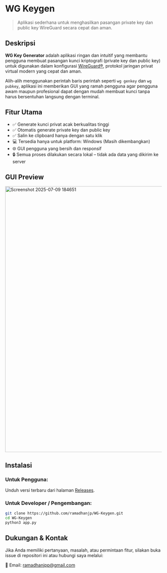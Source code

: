 
# WG Keygen
> Aplikasi sederhana untuk menghasilkan pasangan private key dan public key WireGuard secara cepat dan aman.




## Deskripsi

**WG Key Generator** adalah aplikasi ringan dan intuitif yang membantu pengguna membuat pasangan kunci kriptografi (private key dan public key) untuk digunakan dalam konfigurasi [WireGuard®](https://www.wireguard.com ), protokol jaringan privat virtual modern yang cepat dan aman.

Alih-alih menggunakan perintah baris perintah seperti `wg genkey` dan `wg pubkey`, aplikasi ini memberikan GUI yang ramah pengguna agar pengguna awam maupun profesional dapat dengan mudah membuat kunci tanpa harus bersentuhan langsung dengan terminal.



## Fitur Utama

- ✅ Generate kunci privat acak berkualitas tinggi  
- ✅ Otomatis generate private key dan public key  
- ✅ Salin ke clipboard hanya dengan satu klik  
- 💻 Tersedia hanya untuk platform: Windows (Masih dikembangkan)
- 🌐 GUI pengguna yang bersih dan responsif  
- 🔒 Semua proses dilakukan secara lokal – tidak ada data yang dikirim ke server  



## GUI Preview

<img width="1129" height="856" alt="Screenshot 2025-07-09 184651" src="https://github.com/user-attachments/assets/f7d31f50-69e3-4289-bd12-5fb4dd82d49f" />




## Instalasi

### Untuk Pengguna:

Unduh versi terbaru dari halaman [Releases](https://github.com/ramadhanjp/WG-Keygen/releases).

### Untuk Developer / Pengembangan:

```bash
git clone https://github.com/ramadhanjp/WG-Keygen.git
cd WG-Keygen
python3 app.py
```

## Dukungan & Kontak
Jika Anda memiliki pertanyaan, masalah, atau permintaan fitur, silakan buka issue di repositori ini atau hubungi saya melalui:

📧 Email: ramadhanjpp@gmail.com
